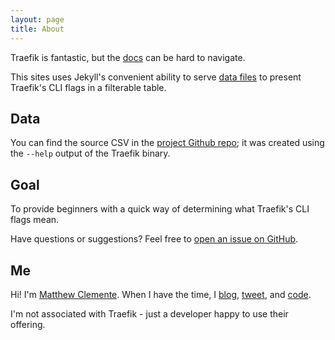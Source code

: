 ```yaml
---
layout: page
title: About
---
```


<p class="message">
  Traefik is fantastic, but the <a href="https://docs.traefik.io/">docs</a> can be hard to navigate.
</p>

This sites uses Jekyll's convenient ability to serve [data files](https://jekyllrb.com/docs/datafiles/) to present Traefik's CLI flags in a filterable table.

## Data
You can find the source CSV in the [project Github repo](https://github.com/mjclemente/traefik-reference); it was created using the `--help` output of the Traefik binary.

## Goal
To provide beginners with a quick way of determining what Traefik's CLI flags mean.

Have questions or suggestions? Feel free to [open an issue on GitHub](https://github.com/mjclemente/traefik-reference/issues/new).

## Me
Hi! I'm [Matthew Clemente](https://mattclemente.com/). When I have the time, I [blog](https://blog.mattclemente.com/), [tweet](https://twitter.com/mjclemente84), and [code](https://github.com/mjclemente).

I'm not associated with Traefik - just a developer happy to use their offering.
